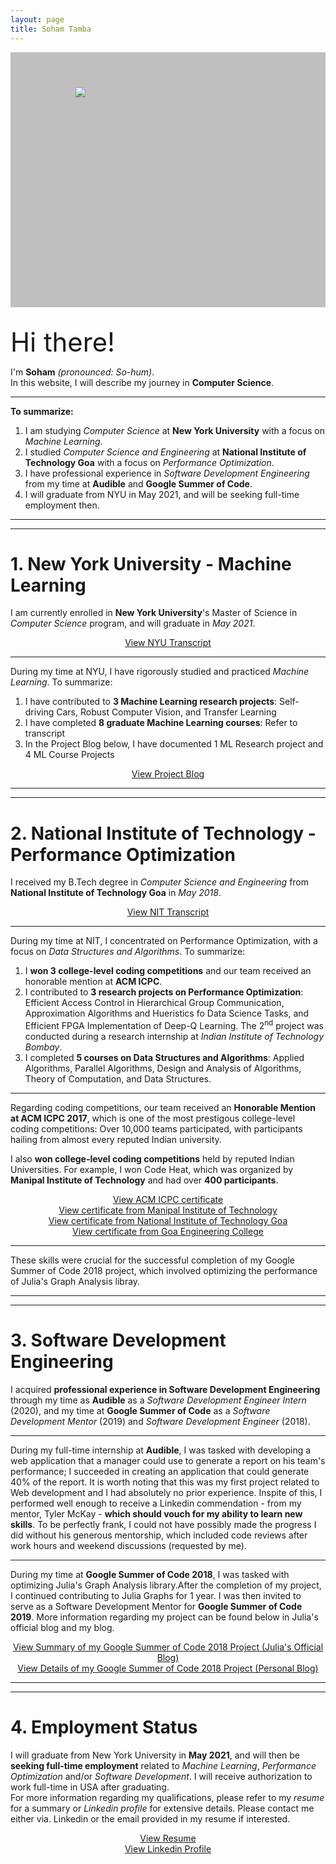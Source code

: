 ```yaml
---
layout: page
title: Soham Tamba
---
```



 <div style="background-color:rgba(0, 0, 0, 0.2470588); text-align:center; vertical-align: middle; padding:40px 0;">

<figure>
<img src="{{ site.baseurl }}/assets/images/DP.jpg" width="300" height="300" >
</figure>

 </div>


<br>

<big><big><big><big><big><big>Hi there!</big></big></big></big></big></big>

I'm **Soham** *(pronounced: So-hum)*.<br>
In this website, I will describe my journey in **Computer Science**.<br> 

---
**To summarize:**

1. I am studying *Computer Science* at **New York University** with a focus on *Machine Learning*.
2. I studied *Computer Science and Engineering* at **National Institute of Technology Goa** with a focus on *Performance Optimization*.
3. I have professional experience in *Software Development Engineering* from my time at **Audible** and **Google Summer of Code**.
4. I will graduate from NYU in May 2021, and will be seeking full-time employment then.


---
---


# 1. New York University - Machine Learning

I am currently enrolled in **New York University**'s Master of Science in *Computer Science* program, and will graduate in *May 2021*.<br>


<div class="highlight highlight-html">
<center><a href="{{ site.baseurl }}/assets/certificates/Transcript_NYU.pdf">View NYU Transcript</a></center> 
</div>

---
During my time at NYU, I have rigorously studied and practiced *Machine Learning*. To summarize:

1. I have contributed to **3 Machine Learning research projects**: Self-driving Cars, Robust Computer Vision, and Transfer Learning
2. I have completed **8 graduate Machine Learning courses**: Refer to transcript
3. In the Project Blog below, I have documented 1 ML Research project and 4 ML Course Projects

<div class="highlight highlight-html">
<center><a href="https://sohamtamba.github.io/projects/">View Project Blog</a></center> 
</div>

---
---

# 2. National Institute of Technology - Performance Optimization

I received my B.Tech degree in *Computer Science and Engineering* from **National Institute of Technology Goa** in *May 2018*.<br>

<div class="highlight highlight-html">
<center><a href="{{ site.baseurl }}/assets/certificates/Transcript_NIT.pdf">View NIT Transcript</a></center> 
</div>

---
During my time at NIT, I concentrated on Performance Optimization, with a focus on *Data Structures and Algorithms*. To summarize: 

1. I **won 3 college-level coding competitions** and our team received an honorable mention at **ACM ICPC**.
2. I contributed to **3 research projects on Performance Optimization**: Efficient Access Control in Hierarchical Group Communication, Approximation Algorithms and Hueristics fo Data Science Tasks, and Efficient FPGA Implementation of Deep-Q Learning. The 2<sup>nd</sup> project was conducted during a research internship at *Indian Institute of Technology Bombay*.
3. I completed **5 courses on Data Structures and Algorithms**: Applied Algorithms, Parallel Algorithms, Design and Analysis of Algorithms, Theory of Computation, and Data Structures. 

---
Regarding coding competitions, our team received an **Honorable Mention at ACM ICPC 2017**, which is one of the most prestigous college-level coding competitions: Over 10,000 teams participated, with participants hailing from almost every reputed Indian university.<br>

I also **won college-level coding competitions** held by reputed Indian Universities. For example, I won Code Heat, which was organized by **Manipal Institute of Technology** and had over **400 participants**.<br>

<div class="highlight highlight-html">
<center><a href="{{ site.baseurl }}/assets/certificates/ACM_ICPC.pdf">View ACM ICPC certificate</a></center> 
</div>

<div class="highlight highlight-html">
<center><a href="{{ site.baseurl }}/assets/certificates/CodeHeat.pdf">View certificate from Manipal Institute of Technology</a></center> 
</div>

<div class="highlight highlight-html">
<center><a href="{{ site.baseurl }}/assets/certificates/Programmatics.pdf">View certificate from National Institute of Technology Goa</a></center> 
</div>

<div class="highlight highlight-html">
<center><a href="{{ site.baseurl }}/assets/certificates/Codetron.jpg">View certificate from Goa Engineering College</a></center> 
</div>

---
These skills were crucial for the successful completion of my Google Summer of Code 2018 project, which involved optimizing the performance of Julia's Graph Analysis libray.

---
---

# 3. Software Development Engineering


I acquired **professional experience in Software Development Engineering** through my time as **Audible** as a *Software Development Engineer Intern* (2020), and my time at **Google Summer of Code** as a *Software Development Mentor* (2019) and *Software Development Engineer* (2018).

---
During my full-time internship at **Audible**, I was tasked with developing a web application that a manager could use to generate a report on his team's performance; I succeeded in creating an application that could generate 40% of the report. It is worth noting that this was my first project related to Web development and I had absolutely no prior experience. Inspite of this, I performed well enough to receive a Linkedin commendation - from my mentor, Tyler McKay - **which should vouch for my ability to learn new skills**. To be perfectly frank, I could not have possibly made the progress I did without his generous mentorship, which included code reviews after work hours and weekend discussions (requested by me).

---
During my time at **Google Summer of Code 2018**, I was tasked with optimizing Julia's Graph Analysis library.After the completion of my project, I continued contributing to Julia Graphs for 1 year. I was then invited to serve as a Software Development Mentor for **Google Summer of Code 2019**. More information regarding my project can be found below in Julia's official blog and my blog.


<div class="highlight highlight-html">
<center><a href="https://sohamtamba.github.io/GSoC">View Summary of my Google Summer of Code 2018 Project (Julia's Official Blog)</a></center> 
</div>

<div class="highlight highlight-html">
<center><a href="https://sohamtamba.github.io/GSoC">View Details of my Google Summer of Code 2018 Project (Personal Blog)</a></center> 
</div>

---
---

# 4. Employment Status

I will graduate from New York University in **May 2021**, and will then be **seeking full-time employment** related to *Machine Learning*, *Performance Optimization* and/or *Software Development*. I will receive authorization to work full-time in USA after graduating.<br>
For more information regarding my qualifications, please refer to my *resume* for a summary or *Linkedin profile* for extensive details. Please contact me either via. Linkedin or the email provided in my resume if interested.


<div class="highlight highlight-html">
<center><a href="{{ site.baseurl }}/resume.pdf">View Resume</a></center> 
</div>

<div class="highlight highlight-html">
<center><a href="https://www.linkedin.com/in/soham-tamba/">View Linkedin Profile</a></center> 
</div>



